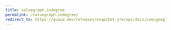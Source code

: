 ```yaml
---
title: valuegraph.indegree
permalink: /valuegraph.indegree/
redirect_to: https://guava.dev/releases/snapshot-jre/api/docs/com/google/common/graph/ValueGraph.html#inDegree-N-
---
```

